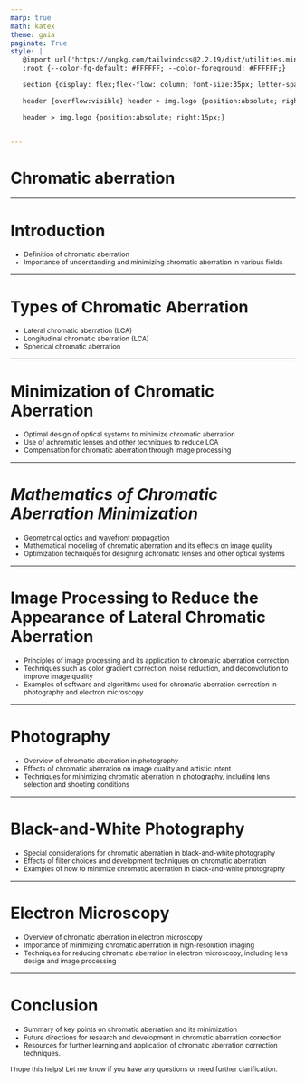 ```yaml
---
marp: true
math: katex
theme: gaia
paginate: True
style: |
   @import url('https://unpkg.com/tailwindcss@2.2.19/dist/utilities.min.css');
   :root {--color-fg-default: #FFFFFF; --color-foreground: #FFFFFF;}

   section {display: flex;flex-flow: column; font-size:35px; letter-spacing:1.4px;}

   header {overflow:visible} header > img.logo {position:absolute; right:15px;}

   header > img.logo {position:absolute; right:15px;}


---
```

<!-- backgroundImage: url('backgrounds/aaabstract (14).png') -->
<!-- _class: lead -->

 # **Chromatic aberration**

---
<style scoped>p,li {font-size:0.92em}</style>

 # Introduction

- Definition of chromatic aberration
- Importance of understanding and minimizing chromatic aberration in various fields

---
<style scoped>p,li {font-size:0.88em}</style>

 # Types of Chromatic Aberration

- Lateral chromatic aberration (LCA)
- Longitudinal chromatic aberration (LCA)
- Spherical chromatic aberration

---
<style scoped>p,li {font-size:0.88em}</style>

 # **Minimization of Chromatic Aberration**

- Optimal design of optical systems to minimize chromatic aberration
- Use of achromatic lenses and other techniques to reduce LCA
- Compensation for chromatic aberration through image processing

---
<style scoped>p,li {font-size:0.88em}</style>

 # _Mathematics of Chromatic Aberration Minimization_

- Geometrical optics and wavefront propagation
- Mathematical modeling of chromatic aberration and its effects on image quality
- Optimization techniques for designing achromatic lenses and other optical systems

---
<style scoped>p,li {font-size:0.88em}</style>

 # **Image Processing to Reduce the Appearance of Lateral Chromatic Aberration**
- Principles of image processing and its application to chromatic aberration correction
- Techniques such as color gradient correction, noise reduction, and deconvolution to improve image quality
- Examples of software and algorithms used for chromatic aberration correction in photography and electron microscopy


---
<style scoped>p,li {font-size:0.88em}</style>

 # **Photography**

- Overview of chromatic aberration in photography
- Effects of chromatic aberration on image quality and artistic intent
- Techniques for minimizing chromatic aberration in photography, including lens selection and shooting conditions

---
<style scoped>p,li {font-size:0.88em}</style>

 # Black-and-White Photography
- Special considerations for chromatic aberration in black-and-white photography
- Effects of filter choices and development techniques on chromatic aberration
- Examples of how to minimize chromatic aberration in black-and-white photography


---
<style scoped>p,li {font-size:0.88em}</style>

 # Electron Microscopy

- Overview of chromatic aberration in electron microscopy
- Importance of minimizing chromatic aberration in high-resolution imaging
- Techniques for reducing chromatic aberration in electron microscopy, including lens design and image processing

---
<style scoped>p,li {font-size:0.84em}</style>

 # Conclusion

- Summary of key points on chromatic aberration and its minimization
- Future directions for research and development in chromatic aberration correction
- Resources for further learning and application of chromatic aberration correction techniques.

I hope this helps! Let me know if you have any questions or need further clarification.